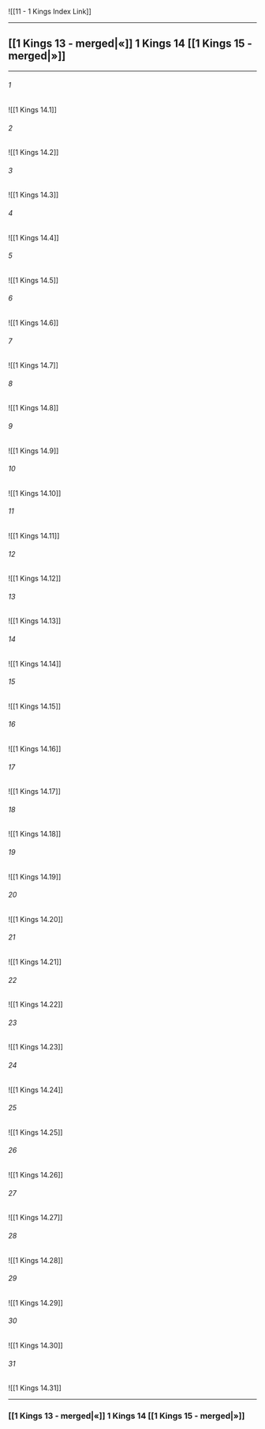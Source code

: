 ![[11 - 1 Kings Index Link]]

---
##  [[1 Kings 13 - merged|«]] 1 Kings 14 [[1 Kings 15 - merged|»]]

---

###### 1
![[1 Kings 14.1]] 

###### 2
![[1 Kings 14.2]] 

###### 3
![[1 Kings 14.3]] 

###### 4
![[1 Kings 14.4]]

###### 5 
![[1 Kings 14.5]] 

###### 6
![[1 Kings 14.6]] 

###### 7
![[1 Kings 14.7]] 

###### 8
![[1 Kings 14.8]] 

###### 9
![[1 Kings 14.9]] 

###### 10
![[1 Kings 14.10]] 

###### 11
![[1 Kings 14.11]] 

###### 12
![[1 Kings 14.12]]

###### 13
![[1 Kings 14.13]] 

###### 14
![[1 Kings 14.14]] 

###### 15
![[1 Kings 14.15]]

###### 16
![[1 Kings 14.16]] 

###### 17
![[1 Kings 14.17]]

###### 18
![[1 Kings 14.18]] 

###### 19
![[1 Kings 14.19]] 

###### 20
![[1 Kings 14.20]]

###### 21
![[1 Kings 14.21]] 

###### 22
![[1 Kings 14.22]] 

###### 23
![[1 Kings 14.23]]

###### 24
![[1 Kings 14.24]] 

###### 25
![[1 Kings 14.25]]

###### 26
![[1 Kings 14.26]] 

###### 27
![[1 Kings 14.27]] 

###### 28
![[1 Kings 14.28]]

###### 29
![[1 Kings 14.29]] 

###### 30
![[1 Kings 14.30]] 

###### 31
![[1 Kings 14.31]] 


---
###  [[1 Kings 13 - merged|«]] 1 Kings 14 [[1 Kings 15 - merged|»]]